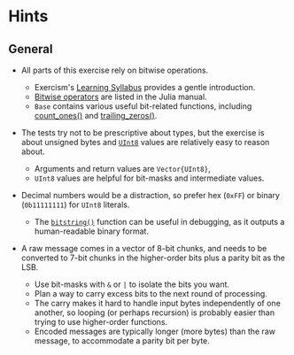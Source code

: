 # Hints

## General

- All parts of this exercise rely on bitwise operations.
  - Exercism's [Learning Syllabus][concept-bitwise-operations] provides a gentle introduction.
  - [Bitwise operators][ref-bitwise-operators] are listed in the Julia manual.
  - `Base` contains various useful bit-related functions, including [count_ones()][count_ones] and [trailing_zeros()][trailing_zeros].
- The tests try not to be prescriptive about types, but the exercise is about unsigned bytes and [`UInt8`][uint8] values are relatively easy to reason about.
  - Arguments and return values are `Vector{UInt8}`,
  - `UInt8` values are helpful for bit-masks and intermediate values.
- Decimal numbers would be a distraction, so prefer hex (`0xFF`) or binary (`0b11111111`) for `UInt8` literals.
  - The [`bitstring()`][bitstring] function can be useful in debugging, as it outputs a human-readable binary format.
- A raw message comes in a vector of 8-bit chunks, and needs to be converted to 7-bit chunks in the higher-order bits plus a parity bit as the LSB.
  - Use bit-masks with `&` or `|` to isolate the bits you want.
  - Plan a way to carry excess bits to the next round of processing.
  - The carry makes it hard to handle input bytes independently of one another, so looping (or perhaps recursion) is probably easier than trying to use higher-order functions.
  - Encoded messages are typically longer (more bytes) than the raw message, to accommodate a parity bit per byte.


  [concept-bitwise-operations]: https://exercism.org/tracks/julia/concepts/bitwise-operations
  [ref-bitwise-operators]: https://docs.julialang.org/en/v1/manual/mathematical-operations/#Bitwise-Operators
  [count_ones]: https://docs.julialang.org/en/v1/base/numbers/#Base.count_ones
  [trailing_zeros]: https://docs.julialang.org/en/v1/base/numbers/#Base.trailing_zeros
  [uint8]: https://docs.julialang.org/en/v1/base/numbers/#Core.UInt8
  [bitstring]: https://docs.julialang.org/en/v1/base/numbers/#Base.bitstring
